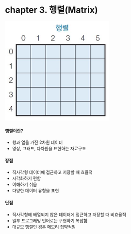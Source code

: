 # chapter 3. 행렬(Matrix)

![matrix](https://github.com/BangYunseo/TIL/blob/main/CS/Data%20Structure/%20Image/ch03/matrix.PNG)

#### 행렬이란? 
* 행과 열을 가진 2차원 데이터
* 영상, 그래프, 다차원을 표현하는 자료구조

#### 장점 
* 직사각형 데이터에 접근하고 저장할 때 효율적
* 시각화하기 편함
* 이해하기 쉬움
* 다양한 데이터 유형을 표현
    
#### 단점
* 직사각형에 배열되지 않은 데이터에 접근하고 저장할 때 비효율적
* 일부 프로그래밍 언어로는 구현하기 복잡함
* 대규모 행렬인 경우 메모리 집약적임
